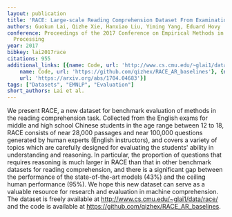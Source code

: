 ```yaml
---
layout: publication
title: 'RACE: Large-scale Reading Comprehension Dataset From Examinations'
authors: Guokun Lai, Qizhe Xie, Hanxiao Liu, Yiming Yang, Eduard Hovy
conference: Proceedings of the 2017 Conference on Empirical Methods in Natural Language
  Processing
year: 2017
bibkey: lai2017race
citations: 955
additional_links: [{name: Code, url: 'http://www.cs.cmu.edu/~glai1/data/race/'}, {
    name: Code, url: 'https://github.com/qizhex/RACE_AR_baselines'}, {name: Paper,
    url: 'https://arxiv.org/abs/1704.04683'}]
tags: ["Datasets", "EMNLP", "Evaluation"]
short_authors: Lai et al.
---
```

We present RACE, a new dataset for benchmark evaluation of methods in the
reading comprehension task. Collected from the English exams for middle and
high school Chinese students in the age range between 12 to 18, RACE consists
of near 28,000 passages and near 100,000 questions generated by human experts
(English instructors), and covers a variety of topics which are carefully
designed for evaluating the students' ability in understanding and reasoning.
In particular, the proportion of questions that requires reasoning is much
larger in RACE than that in other benchmark datasets for reading comprehension,
and there is a significant gap between the performance of the state-of-the-art
models (43%) and the ceiling human performance (95%). We hope this new dataset
can serve as a valuable resource for research and evaluation in machine
comprehension. The dataset is freely available at
http://www.cs.cmu.edu/~glai1/data/race/ and the code is available at
https://github.com/qizhex/RACE_AR_baselines.